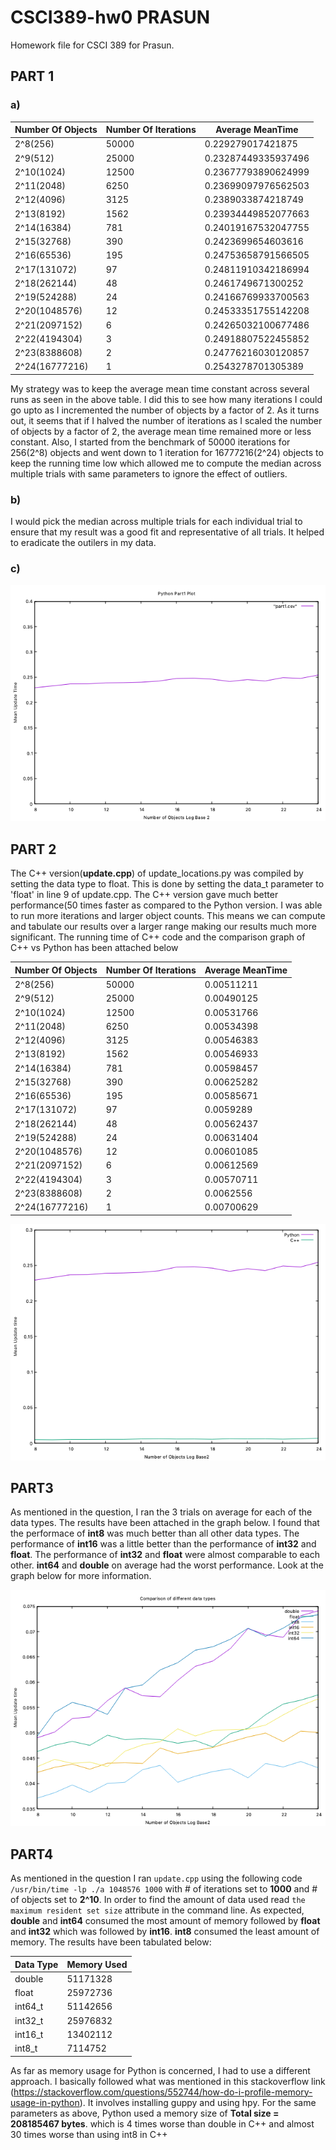# CSCI389-hw0 PRASUN
Homework file for CSCI 389 for Prasun. 

## PART 1

### a)

Number Of Objects | Number Of Iterations | Average MeanTime 
------------------|----------------------|-----------------
2^8(256) | 50000 | 0.229279017421875
2^9(512) | 25000 | 0.23287449335937496
2^10(1024) | 12500 | 0.23677793890624999
2^11(2048)  | 6250 | 0.23699097976562503
2^12(4096) | 3125 | 0.2389033874218749
2^13(8192) | 1562 | 0.23934449852077663
2^14(16384) | 781 | 0.24019167532047755
2^15(32768) | 390 | 0.2423699654603616
2^16(65536) | 195 | 0.24753658791566505
2^17(131072) | 97 | 0.24811910342186994
2^18(262144) | 48 | 0.2461749671300252
2^19(524288) | 24 | 0.24166769933700563
2^20(1048576) | 12 | 0.24533351755142208
2^21(2097152) | 6 | 0.24265032100677486
2^22(4194304) | 3 | 0.24918807522455852
2^23(8388608) | 2 | 0.24776216030120857
2^24(16777216) | 1 | 0.2543278701305389

My strategy was to keep the average mean time constant across several runs as seen in the above table. I did this to see how many iterations I could go upto as I incremented the number of objects by a factor of 2. As it turns out, it seems that if I halved the number of iterations as I scaled the number of objects by a factor of 2, the average mean time remained more or less constant. Also, I started from the benchmark of 50000 iterations for 256(2^8) objects and went down to 1 iteration for 16777216(2^24) objects to keep the running time low which allowed me to compute the median across multiple trials with same parameters to ignore the effect of outliers.

### b) 

I would pick the median across multiple trials for each individual trial to ensure that my result was a good fit and representative of all trials. It helped to eradicate the outilers in my data. 

### c)

![Part 1](https://github.com/prg007/CSCI389-hw0/blob/master/Python_part1.png)

## PART 2

The C++ version(**update.cpp**) of update_locations.py was compiled by setting the data type to float. This is done by setting the data_t parameter to 'float' in line 9 of update.cpp. The C++ version gave much better performance(50 times faster as compared to the Python version.  I was able to run more iterations and larger object counts. This means we can compute and tabulate our results over a larger range making our results much more significant. The running time of C++ code and the comparison graph of C++ vs Python has been attached below

Number Of Objects | Number Of Iterations | Average MeanTime 
------------------|----------------------|-----------------
2^8(256) | 50000 | 0.00511211
2^9(512) | 25000 | 0.00490125
2^10(1024) | 12500 | 0.00531766
2^11(2048)  | 6250 | 0.00534398
2^12(4096) | 3125 | 0.00546383
2^13(8192) | 1562 | 0.00546933
2^14(16384) | 781 | 0.00598457
2^15(32768) | 390 | 0.00625282
2^16(65536) | 195 | 0.00585671
2^17(131072) | 97 | 0.0059289
2^18(262144) | 48 | 0.00562437
2^19(524288) | 24 | 0.00631404
2^20(1048576) | 12 | 0.00601085
2^21(2097152) | 6 | 0.00612569
2^22(4194304) | 3 | 0.00570711
2^23(8388608) | 2 | 0.0062556
2^24(16777216) | 1 | 0.00700629


![Part 2](https://github.com/prg007/CSCI389-hw0/blob/master/part2_C++_vs_Python_1.png)

## PART3

As mentioned in the question, I ran the 3 trials on average for each of the data types. The results have been attached in the graph below. I found that the performace of **int8** was much better than all other data types. The performance of **int16** was a little better than the performance of **int32** and **float**. The performance of **int32** and **float** were almost comparable to each other. **int64** and **double** on average had the worst performance. Look at the graph below for more information.

![Part 3](https://github.com/prg007/CSCI389-hw0/blob/master/all_c++_comparisons1.png)

## PART4

As mentioned in the question I ran `update.cpp` using the following code `/usr/bin/time -lp ./a 1048576 1000` with # of iterations set to **1000** and # of objects set to **2^10**. In order to find the amount of data used read `the maximum resident set size` attribute in the command line. As expected, **double** and **int64** consumed the most amount of memory followed by **float** and **int32** which was followed by **int16**. **int8** consumed the least amount of memory. The results have been tabulated below: 

Data Type | Memory Used 
----------|------------
double | 51171328
float  | 25972736
int64_t |  51142656
int32_t | 25976832
int16_t | 13402112
int8_t | 7114752

As far as memory usage for Python is concerned, I had to use a different approach. I basically followed what was mentioned in this stackoverflow link (https://stackoverflow.com/questions/552744/how-do-i-profile-memory-usage-in-python). It involves installing guppy and using hpy. For the same parameters as above, Python used a memory size of **Total size = 208185467 bytes**. which is 4 times worse than double in C++ and almost 30 times worse than using int8 in C++

